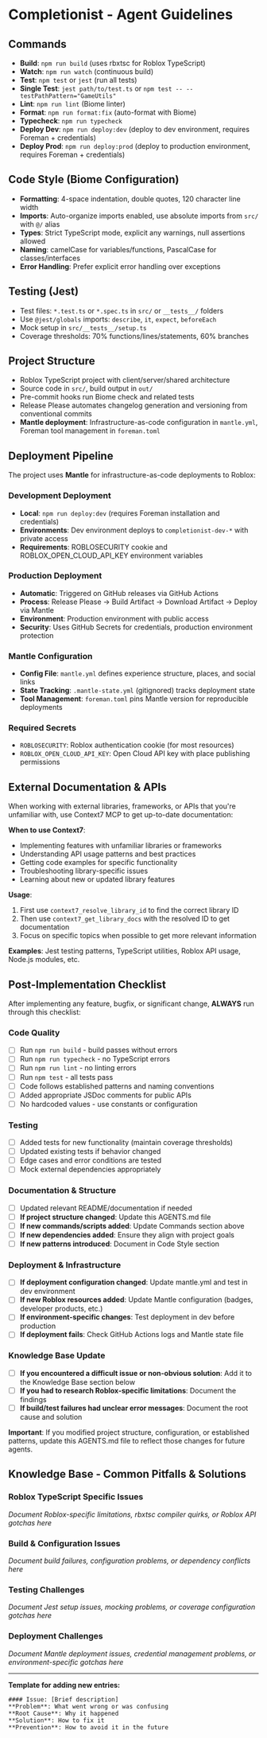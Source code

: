 # Completionist - Agent Guidelines

## Commands
- **Build**: `npm run build` (uses rbxtsc for Roblox TypeScript)
- **Watch**: `npm run watch` (continuous build)
- **Test**: `npm test` or `jest` (run all tests)
- **Single Test**: `jest path/to/test.ts` or `npm test -- --testPathPattern="GameUtils"`
- **Lint**: `npm run lint` (Biome linter)
- **Format**: `npm run format:fix` (auto-format with Biome)
- **Typecheck**: `npm run typecheck`
- **Deploy Dev**: `npm run deploy:dev` (deploy to dev environment, requires Foreman + credentials)
- **Deploy Prod**: `npm run deploy:prod` (deploy to production environment, requires Foreman + credentials)

## Code Style (Biome Configuration)
- **Formatting**: 4-space indentation, double quotes, 120 character line width
- **Imports**: Auto-organize imports enabled, use absolute imports from `src/` with `@/` alias
- **Types**: Strict TypeScript mode, explicit any warnings, null assertions allowed
- **Naming**: camelCase for variables/functions, PascalCase for classes/interfaces
- **Error Handling**: Prefer explicit error handling over exceptions

## Testing (Jest)
- Test files: `*.test.ts` or `*.spec.ts` in `src/` or `__tests__/` folders  
- Use `@jest/globals` imports: `describe`, `it`, `expect`, `beforeEach`
- Mock setup in `src/__tests__/setup.ts`
- Coverage thresholds: 70% functions/lines/statements, 60% branches

## Project Structure
- Roblox TypeScript project with client/server/shared architecture
- Source code in `src/`, build output in `out/`
- Pre-commit hooks run Biome check and related tests
- Release Please automates changelog generation and versioning from conventional commits
- **Mantle deployment**: Infrastructure-as-code configuration in `mantle.yml`, Foreman tool management in `foreman.toml`

## Deployment Pipeline
The project uses **Mantle** for infrastructure-as-code deployments to Roblox:

### Development Deployment
- **Local**: `npm run deploy:dev` (requires Foreman installation and credentials)
- **Environments**: Dev environment deploys to `completionist-dev-*` with private access
- **Requirements**: ROBLOSECURITY cookie and ROBLOX_OPEN_CLOUD_API_KEY environment variables

### Production Deployment
- **Automatic**: Triggered on GitHub releases via GitHub Actions
- **Process**: Release Please → Build Artifact → Download Artifact → Deploy via Mantle
- **Environment**: Production environment with public access
- **Security**: Uses GitHub Secrets for credentials, production environment protection

### Mantle Configuration
- **Config File**: `mantle.yml` defines experience structure, places, and social links
- **State Tracking**: `.mantle-state.yml` (gitignored) tracks deployment state
- **Tool Management**: `foreman.toml` pins Mantle version for reproducible deployments

### Required Secrets
- `ROBLOSECURITY`: Roblox authentication cookie (for most resources)
- `ROBLOX_OPEN_CLOUD_API_KEY`: Open Cloud API key with place publishing permissions

## External Documentation & APIs
When working with external libraries, frameworks, or APIs that you're unfamiliar with, use Context7 MCP to get up-to-date documentation:

**When to use Context7**:
- Implementing features with unfamiliar libraries or frameworks
- Understanding API usage patterns and best practices
- Getting code examples for specific functionality
- Troubleshooting library-specific issues
- Learning about new or updated library features

**Usage**:
1. First use `context7_resolve_library_id` to find the correct library ID
2. Then use `context7_get_library_docs` with the resolved ID to get documentation
3. Focus on specific topics when possible to get more relevant information

**Examples**: Jest testing patterns, TypeScript utilities, Roblox API usage, Node.js modules, etc.

## Post-Implementation Checklist
After implementing any feature, bugfix, or significant change, **ALWAYS** run through this checklist:

### Code Quality
- [ ] Run `npm run build` - build passes without errors
- [ ] Run `npm run typecheck` - no TypeScript errors
- [ ] Run `npm run lint` - no linting errors
- [ ] Run `npm test` - all tests pass
- [ ] Code follows established patterns and naming conventions
- [ ] Added appropriate JSDoc comments for public APIs
- [ ] No hardcoded values - use constants or configuration

### Testing
- [ ] Added tests for new functionality (maintain coverage thresholds)
- [ ] Updated existing tests if behavior changed
- [ ] Edge cases and error conditions are tested
- [ ] Mock external dependencies appropriately

### Documentation & Structure
- [ ] Updated relevant README/documentation if needed
- [ ] **If project structure changed**: Update this AGENTS.md file
- [ ] **If new commands/scripts added**: Update Commands section above
- [ ] **If new dependencies added**: Ensure they align with project goals
- [ ] **If new patterns introduced**: Document in Code Style section

### Deployment & Infrastructure
- [ ] **If deployment configuration changed**: Update mantle.yml and test in dev environment
- [ ] **If new Roblox resources added**: Update Mantle configuration (badges, developer products, etc.)
- [ ] **If environment-specific changes**: Test deployment in dev before production
- [ ] **If deployment fails**: Check GitHub Actions logs and Mantle state file

### Knowledge Base Update
- [ ] **If you encountered a difficult issue or non-obvious solution**: Add it to the Knowledge Base section below
- [ ] **If you had to research Roblox-specific limitations**: Document the findings
- [ ] **If build/test failures had unclear error messages**: Document the root cause and solution

**Important**: If you modified project structure, configuration, or established patterns, update this AGENTS.md file to reflect those changes for future agents.

## Knowledge Base - Common Pitfalls & Solutions

### Roblox TypeScript Specific Issues
*Document Roblox-specific limitations, rbxtsc compiler quirks, or Roblox API gotchas here*

### Build & Configuration Issues  
*Document build failures, configuration problems, or dependency conflicts here*

### Testing Challenges
*Document Jest setup issues, mocking problems, or coverage configuration gotchas here*

### Deployment Challenges
*Document Mantle deployment issues, credential management problems, or environment-specific gotchas here*

---
**Template for adding new entries:**
```
#### Issue: [Brief description]
**Problem**: What went wrong or was confusing
**Root Cause**: Why it happened  
**Solution**: How to fix it
**Prevention**: How to avoid it in the future
```